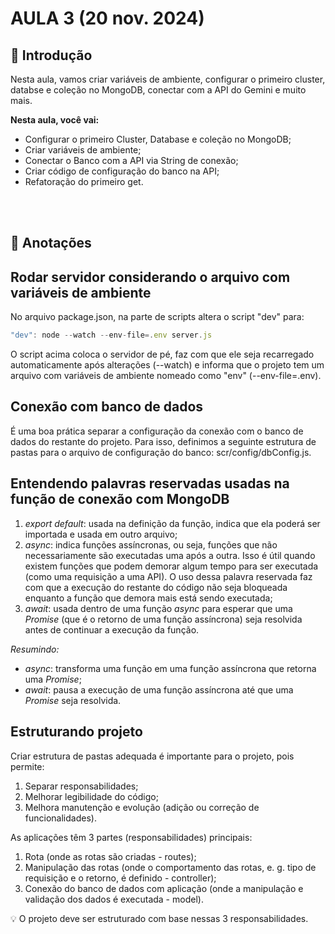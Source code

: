 # AULA 3 (20 nov. 2024)

## 📖 Introdução
Nesta aula, vamos criar variáveis de ambiente, configurar o primeiro cluster, databse e coleção no MongoDB, conectar com a API do Gemini e muito mais.

**Nesta aula, você vai:**
- Configurar o primeiro Cluster, Database e coleção no MongoDB;
- Criar variáveis de ambiente;
- Conectar o Banco com a API via String de conexão;
- Criar código de configuração do banco na API;
- Refatoração do primeiro get.

<br></br>
## 📝 Anotações
## Rodar servidor considerando o arquivo com variáveis de ambiente
No arquivo package.json, na parte de scripts altera o script "dev" para:
```javascript
"dev": node --watch --env-file=.env server.js
```
O script acima coloca o servidor de pé, faz com que ele seja recarregado automaticamente após alterações (--watch) e informa que o projeto tem um arquivo com variáveis de ambiente nomeado como "env" (--env-file=.env).

## Conexão com banco de dados
É uma boa prática separar a configuração da conexão com o banco de dados do restante do projeto. Para isso, definimos a seguinte estrutura de pastas para o arquivo de configuração do banco: scr/config/dbConfig.js.

## Entendendo palavras reservadas usadas na função de conexão com MongoDB
1. *export default*: usada na definição da função, indica que ela poderá ser importada e usada em outro arquivo;
2. *async*: indica funções assíncronas, ou seja, funções que não necessariamente são executadas uma após a outra. Isso é útil quando existem funções que podem demorar algum tempo para ser executada (como uma requisição a uma API). O uso dessa palavra reservada faz com que a execução do restante do código não seja bloqueada enquanto a função que demora mais está sendo executada;
3. *await*: usada dentro de uma função *async* para esperar que uma *Promise* (que é o retorno de uma função assíncrona) seja resolvida antes de continuar a execução da função.

*Resumindo:*
- *async*: transforma uma função em uma função assíncrona que retorna uma *Promise*;
- *await*: pausa a execução de uma função assíncrona até que uma *Promise* seja resolvida.

## Estruturando projeto
Criar estrutura de pastas adequada é importante para o projeto, pois permite:
1. Separar responsabilidades;
2. Melhorar legibilidade do código;
3. Melhora manutenção e evolução (adição ou correção de funcionalidades).

As aplicações têm 3 partes (responsabilidades) principais:
1. Rota (onde as rotas são criadas - routes);
2. Manipulação das rotas (onde o comportamento das rotas, e. g. tipo de requisição e o retorno, é definido - controller);
3. Conexão do banco de dados com aplicação (onde a manipulação e validação dos dados é executada - model).

💡 O projeto deve ser estruturado com base nessas 3 responsabilidades.